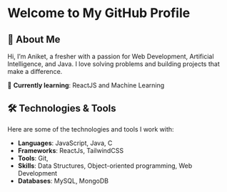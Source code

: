 # Welcome to My GitHub Profile

## 👋 About Me
Hi, I’m Aniket, a fresher with a passion for Web Development, Artificial Intelligence, and Java. I love solving problems and building projects that make a difference.

🌱 **Currently learning**: ReactJS and Machine Learning

## 🛠️ Technologies & Tools
Here are some of the technologies and tools I work with:

- **Languages**: JavaScript, Java, C  
- **Frameworks**: ReactJs, TailwindCSS 
- **Tools**: Git,
- **Skills**: Data Structures, Object-oriented programming, Web Development
- **Databases**: MySQL, MongoDB
